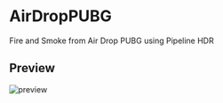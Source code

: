# AirDropPUBG
Fire and Smoke from Air Drop PUBG using Pipeline HDR

## Preview
![preview](https://user-images.githubusercontent.com/41731559/54624784-a1b92900-4aa0-11e9-81bf-2cc6f6de9755.png)
